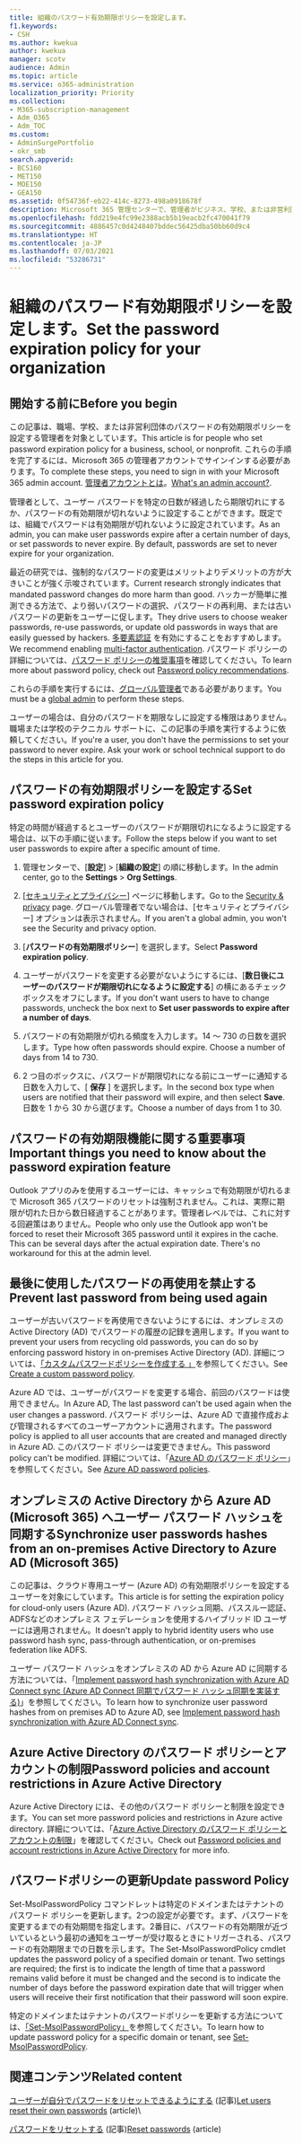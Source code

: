 ```yaml
---
title: 組織のパスワード有効期限ポリシーを設定します。
f1.keywords:
- CSH
ms.author: kwekua
author: kwekua
manager: scotv
audience: Admin
ms.topic: article
ms.service: o365-administration
localization_priority: Priority
ms.collection:
- M365-subscription-management
- Adm_O365
- Adm_TOC
ms.custom:
- AdminSurgePortfolio
- okr_smb
search.appverid:
- BCS160
- MET150
- MOE150
- GEA150
ms.assetid: 0f54736f-eb22-414c-8273-498a0918678f
description: Microsoft 365 管理センターで、管理者がビジネス、学校、または非営利団体のパスワード有効期限ポリシーを設定する方法について説明します。
ms.openlocfilehash: fdd219e4fc99e2388acb5b19eacb2fc470041f79
ms.sourcegitcommit: 4886457c0d4248407bddec56425dba50bb60d9c4
ms.translationtype: HT
ms.contentlocale: ja-JP
ms.lasthandoff: 07/03/2021
ms.locfileid: "53286731"
---
```

# <a name="set-the-password-expiration-policy-for-your-organization"></a><span data-ttu-id="52b3b-103">組織のパスワード有効期限ポリシーを設定します。</span><span class="sxs-lookup"><span data-stu-id="52b3b-103">Set the password expiration policy for your organization</span></span>

## <a name="before-you-begin"></a><span data-ttu-id="52b3b-104">開始する前に</span><span class="sxs-lookup"><span data-stu-id="52b3b-104">Before you begin</span></span>

<span data-ttu-id="52b3b-105">この記事は、職場、学校、または非営利団体のパスワードの有効期限ポリシーを設定する管理者を対象としています。</span><span class="sxs-lookup"><span data-stu-id="52b3b-105">This article is for people who set password expiration policy for a business, school, or nonprofit.</span></span> <span data-ttu-id="52b3b-106">これらの手順を完了するには、Microsoft 365 の管理者アカウントでサインインする必要があります。</span><span class="sxs-lookup"><span data-stu-id="52b3b-106">To complete these steps, you need to sign in with your Microsoft 365 admin account.</span></span> <span data-ttu-id="52b3b-107">[管理者アカウントとは](../../business-video/admin-center-overview.md)。</span><span class="sxs-lookup"><span data-stu-id="52b3b-107">[What's an admin account?](../../business-video/admin-center-overview.md).</span></span>

<span data-ttu-id="52b3b-p102">管理者として、ユーザー パスワードを特定の日数が経過したら期限切れにするか、パスワードの有効期限が切れないように設定することができます。既定では、組織でパスワードは有効期限が切れないように設定されています。</span><span class="sxs-lookup"><span data-stu-id="52b3b-p102">As an admin, you can make user passwords expire after a certain number of days, or set passwords to never expire. By default, passwords are set to never expire for your organization.</span></span>

<span data-ttu-id="52b3b-110">最近の研究では、強制的なパスワードの変更はメリットよりデメリットの方が大きいことが強く示唆されています。</span><span class="sxs-lookup"><span data-stu-id="52b3b-110">Current research strongly indicates that mandated password changes do more harm than good.</span></span> <span data-ttu-id="52b3b-111">ハッカーが簡単に推測できる方法で、より弱いパスワードの選択、パスワードの再利用、または古いパスワードの更新をユーザーに促します。</span><span class="sxs-lookup"><span data-stu-id="52b3b-111">They drive users to choose weaker passwords, re-use passwords, or update old passwords in ways that are easily guessed by hackers.</span></span> <span data-ttu-id="52b3b-112">[多要素認証](../security-and-compliance/set-up-multi-factor-authentication.md) を有効にすることをおすすめします。</span><span class="sxs-lookup"><span data-stu-id="52b3b-112">We recommend enabling [multi-factor authentication](../security-and-compliance/set-up-multi-factor-authentication.md).</span></span> <span data-ttu-id="52b3b-113">パスワード ポリシーの詳細については、[パスワード ポリシーの推奨事項](../misc/password-policy-recommendations.md)を確認してください。</span><span class="sxs-lookup"><span data-stu-id="52b3b-113">To learn more about password policy, check out [Password policy recommendations](../misc/password-policy-recommendations.md).</span></span>

<span data-ttu-id="52b3b-114">これらの手順を実行するには、[グローバル管理者](../add-users/about-admin-roles.md)である必要があります。</span><span class="sxs-lookup"><span data-stu-id="52b3b-114">You must be a [global admin](../add-users/about-admin-roles.md) to perform these steps.</span></span>

<span data-ttu-id="52b3b-p104">ユーザーの場合は、自分のパスワードを期限なしに設定する権限はありません。職場または学校のテクニカル サポートに、この記事の手順を実行するように依頼してください。</span><span class="sxs-lookup"><span data-stu-id="52b3b-p104">If you're a user, you don't have the permissions to set your password to never expire. Ask your work or school technical support to do the steps in this article for you.</span></span>

## <a name="set-password-expiration-policy"></a><span data-ttu-id="52b3b-117">パスワードの有効期限ポリシーを設定する</span><span class="sxs-lookup"><span data-stu-id="52b3b-117">Set password expiration policy</span></span>

<span data-ttu-id="52b3b-118">特定の時間が経過するとユーザーのパスワードが期限切れになるように設定する場合は、以下の手順に従います。</span><span class="sxs-lookup"><span data-stu-id="52b3b-118">Follow the steps below if you want to set user passwords to expire after a specific amount of time.</span></span>

1. <span data-ttu-id="52b3b-119">管理センターで、[**設定**] \> [**組織の設定**] の順に移動します。</span><span class="sxs-lookup"><span data-stu-id="52b3b-119">In the admin center, go to the **Settings** \> **Org Settings**.</span></span>

2. <span data-ttu-id="52b3b-120">[<a href="https://go.microsoft.com/fwlink/p/?linkid=2072756" target="_blank">セキュリティとプライバシー</a>] ページに移動します。</span><span class="sxs-lookup"><span data-stu-id="52b3b-120">Go to the <a href="https://go.microsoft.com/fwlink/p/?linkid=2072756" target="_blank">Security & privacy</a> page.</span></span>
 <span data-ttu-id="52b3b-121">グローバル管理者でない場合は、[セキュリティとプライバシー] オプションは表示されません。</span><span class="sxs-lookup"><span data-stu-id="52b3b-121">If you aren't a global admin, you won't see the Security and privacy option.</span></span>
  
3. <span data-ttu-id="52b3b-122">[**パスワードの有効期限ポリシー**] を選択します。</span><span class="sxs-lookup"><span data-stu-id="52b3b-122">Select **Password expiration policy**.</span></span>
  
4. <span data-ttu-id="52b3b-123">ユーザーがパスワードを変更する必要がないようにするには、[**数日後にユーザーのパスワードが期限切れになるように設定する**] の横にあるチェックボックスをオフにします。</span><span class="sxs-lookup"><span data-stu-id="52b3b-123">If you don't want users to have to change passwords, uncheck the box next to **Set user passwords to expire after a number of days**.</span></span>
  
5. <span data-ttu-id="52b3b-p106">パスワードの有効期限が切れる頻度を入力します。14 〜 730 の日数を選択します。</span><span class="sxs-lookup"><span data-stu-id="52b3b-p106">Type how often passwords should expire. Choose a number of days from 14 to 730.</span></span>
  
6. <span data-ttu-id="52b3b-126">2 つ目のボックスに、パスワードが期限切れになる前にユーザーに通知する日数を入力して、[ **保存** ] を選択します。</span><span class="sxs-lookup"><span data-stu-id="52b3b-126">In the second box type when users are notified that their password will expire, and then select **Save**.</span></span> <span data-ttu-id="52b3b-127">日数を 1 から 30 から選びます。</span><span class="sxs-lookup"><span data-stu-id="52b3b-127">Choose a number of days from 1 to 30.</span></span>
  
## <a name="important-things-you-need-to-know-about-the-password-expiration-feature"></a><span data-ttu-id="52b3b-128">パスワードの有効期限機能に関する重要事項</span><span class="sxs-lookup"><span data-stu-id="52b3b-128">Important things you need to know about the password expiration feature</span></span>
  
<span data-ttu-id="52b3b-p108">Outlook アプリのみを使用するユーザーには、キャッシュで有効期限が切れるまで Microsoft 365 パスワードのリセットは強制されません。これは、実際に期限が切れた日から数日経過することがあります。管理者レベルでは、これに対する回避策はありません。</span><span class="sxs-lookup"><span data-stu-id="52b3b-p108">People who only use the Outlook app won't be forced to reset their Microsoft 365 password until it expires in the cache. This can be several days after the actual expiration date. There's no workaround for this at the admin level.</span></span>

## <a name="prevent-last-password-from-being-used-again"></a><span data-ttu-id="52b3b-132">最後に使用したパスワードの再使用を禁止する</span><span class="sxs-lookup"><span data-stu-id="52b3b-132">Prevent last password from being used again</span></span>

<span data-ttu-id="52b3b-133">ユーザーが古いパスワードを再使用できないようにするには、オンプレミスの Active Directory (AD) でパスワードの履歴の記録を適用します。</span><span class="sxs-lookup"><span data-stu-id="52b3b-133">If you want to prevent your users from recycling old passwords, you can do so by enforcing password history in on-premises Active Directory (AD).</span></span> <span data-ttu-id="52b3b-134">詳細については、[「カスタムパスワードポリシーを作成する 」](/azure/active-directory-domain-services/password-policy#create-a-custom-password-policy)を参照してください。</span><span class="sxs-lookup"><span data-stu-id="52b3b-134">See [Create a custom password policy](/azure/active-directory-domain-services/password-policy#create-a-custom-password-policy).</span></span>

<span data-ttu-id="52b3b-135">Azure AD では、ユーザーがパスワードを変更する場合、前回のパスワードは使用できません。</span><span class="sxs-lookup"><span data-stu-id="52b3b-135">In Azure AD, The last password can't be used again when the user changes a password.</span></span> <span data-ttu-id="52b3b-136">パスワード ポリシーは、Azure AD で直接作成および管理されるすべてのユーザーアカウントに適用されます。</span><span class="sxs-lookup"><span data-stu-id="52b3b-136">The password policy is applied to all user accounts that are created and managed directly in Azure AD.</span></span> <span data-ttu-id="52b3b-137">このパスワード ポリシーは変更できません。</span><span class="sxs-lookup"><span data-stu-id="52b3b-137">This password policy can't be modified.</span></span> <span data-ttu-id="52b3b-138">詳細については、「[Azure AD のパスワード ポリシー](/azure/active-directory/authentication/concept-sspr-policy#password-policies-that-only-apply-to-cloud-user-accounts)」を参照してください。</span><span class="sxs-lookup"><span data-stu-id="52b3b-138">See [Azure AD password policies](/azure/active-directory/authentication/concept-sspr-policy#password-policies-that-only-apply-to-cloud-user-accounts).</span></span>

## <a name="synchronize-user-passwords-hashes-from-an-on-premises-active-directory-to-azure-ad-microsoft-365"></a><span data-ttu-id="52b3b-139">オンプレミスの Active Directory から Azure AD (Microsoft 365) へユーザー パスワード ハッシュを同期する</span><span class="sxs-lookup"><span data-stu-id="52b3b-139">Synchronize user passwords hashes from an on-premises Active Directory to Azure AD (Microsoft 365)</span></span>

<span data-ttu-id="52b3b-140">この記事は、クラウド専用ユーザー (Azure AD) の有効期限ポリシーを設定するユーザーを対象にしています。</span><span class="sxs-lookup"><span data-stu-id="52b3b-140">This article is for setting the expiration policy for cloud-only users (Azure AD).</span></span> <span data-ttu-id="52b3b-141">パスワード ハッシュ同期、パススルー認証、ADFSなどのオンプレミス フェデレーションを使用するハイブリッド ID ユーザーには適用されません。</span><span class="sxs-lookup"><span data-stu-id="52b3b-141">It doesn't apply to hybrid identity users who use password hash sync, pass-through authentication, or on-premises federation like ADFS.</span></span>
  
<span data-ttu-id="52b3b-142">ユーザー パスワード ハッシュをオンプレミスの AD から Azure AD に同期する方法については、「[Implement password hash synchronization with Azure AD Connect sync (Azure AD Connect 同期でパスワード ハッシュ同期を実装する)](/azure/active-directory/hybrid/how-to-connect-password-hash-synchronization)」を参照してください。</span><span class="sxs-lookup"><span data-stu-id="52b3b-142">To learn how to synchronize user password hashes from on premises AD to Azure AD, see [Implement password hash synchronization with Azure AD Connect sync](/azure/active-directory/hybrid/how-to-connect-password-hash-synchronization).</span></span>

## <a name="password-policies-and-account-restrictions-in-azure-active-directory"></a><span data-ttu-id="52b3b-143">Azure Active Directory のパスワード ポリシーとアカウントの制限</span><span class="sxs-lookup"><span data-stu-id="52b3b-143">Password policies and account restrictions in Azure Active Directory</span></span>

<span data-ttu-id="52b3b-144">Azure Active Directory には、その他のパスワード ポリシーと制限を設定できます。</span><span class="sxs-lookup"><span data-stu-id="52b3b-144">You can set more password policies and restrictions in Azure active directory.</span></span> <span data-ttu-id="52b3b-145">詳細については、「[Azure Active Directory のパスワード ポリシーとアカウントの制限](/azure/active-directory/authentication/concept-sspr-policy)」を確認してください。</span><span class="sxs-lookup"><span data-stu-id="52b3b-145">Check out [Password policies and account restrictions in Azure Active Directory](/azure/active-directory/authentication/concept-sspr-policy) for more info.</span></span>

## <a name="update-password-policy"></a><span data-ttu-id="52b3b-146">パスワードポリシーの更新</span><span class="sxs-lookup"><span data-stu-id="52b3b-146">Update password Policy</span></span>

<span data-ttu-id="52b3b-p113">Set-MsolPasswordPolicy コマンドレットは特定のドメインまたはテナントのパスワード ポリシーを更新します。2つの設定が必要です。まず、パスワードを変更するまでの有効期間を指定します。2番目に、パスワードの有効期限が近づいているという最初の通知をユーザーが受け取るときにトリガーされる、パスワードの有効期限までの日数を示します。</span><span class="sxs-lookup"><span data-stu-id="52b3b-p113">The Set-MsolPasswordPolicy cmdlet updates the password policy of a specified domain or tenant. Two settings are required; the first is to indicate the length of time that a password remains valid before it must be changed and the second is to indicate the number of days before the password expiration date that will trigger when users will receive their first notification that their password will soon expire.</span></span>

<span data-ttu-id="52b3b-149">特定のドメインまたはテナントのパスワードポリシーを更新する方法については、[「Set-MsolPasswordPolicy」](/powershell/module/msonline/set-msolpasswordpolicy)を参照してください。</span><span class="sxs-lookup"><span data-stu-id="52b3b-149">To learn how to update password policy for a specific domain or tenant, see [Set-MsolPasswordPolicy](/powershell/module/msonline/set-msolpasswordpolicy).</span></span>

## <a name="related-content"></a><span data-ttu-id="52b3b-150">関連コンテンツ</span><span class="sxs-lookup"><span data-stu-id="52b3b-150">Related content</span></span>

<span data-ttu-id="52b3b-151">[ユーザーが自分でパスワードをリセットできるようにする](../add-users/let-users-reset-passwords.md) (記事)</span><span class="sxs-lookup"><span data-stu-id="52b3b-151">[Let users reset their own passwords](../add-users/let-users-reset-passwords.md) (article)</span></span>\

<span data-ttu-id="52b3b-152">[パスワードをリセットする](../add-users/reset-passwords.md) (記事)</span><span class="sxs-lookup"><span data-stu-id="52b3b-152">[Reset passwords](../add-users/reset-passwords.md) (article)</span></span>
